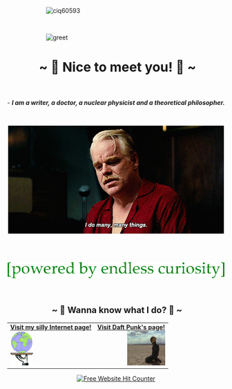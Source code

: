 &emsp; &emsp; &emsp; &emsp; &emsp;  ![ciq60593](https://github.com/TankEngine-ish/TankEngine-ish/assets/131184681/0d012ea0-b2b6-44ff-b1be-2ec4d232394e)

<br />

&emsp; &emsp; &emsp; &emsp; &emsp; ![greet](https://github.com/TankEngine-ish/TankEngine-ish/assets/131184681/41030361-5ccb-4c7f-b076-5280e7797da5)


<h2 align="center" style="font-size: 30px"> ~ 📇 Nice to meet you! 📇 ~</h2>
<br />

<p align="center">
- <i><b> I am a writer, a doctor, a nuclear physicist and a theoretical philosopher.</i></b>
</p>
<br />

<p align="center">
  <img src="hoffman.gif" alt="animated" />
</p>
<br />
<br />

<p align="center">
  <img src="txtt.gif" alt="animated" />
</p>

<br />






<h2 align="center" style="font-size: 20px"> ~ 📝 Wanna know what I do? 📝 ~</h2>

<table width="100%">
  <tr>
    <td align="left">
      <a href="https://google.com">
        <strong>Visit my silly Internet page!</strong>
      </a>
      <br />
      <img alt="Globe" height="80" src="globe.gif">
    </td>
    <td align="right">
      <a href="https://daftpunk.com">
        <strong>Visit Daft Punk's page!</strong>
      </a>
      <br />
      <img alt="Daft Punk" height="80" src="daftpunk.gif">
    </td>
  </tr>
</table>

<!-- Counter goes here -->
<p align="center">
  <a href='https://www.free-website-hit-counter.com'>
    <img src='https://www.free-website-hit-counter.com/c.php?d=9&id=157178&s=16' border='0' alt='Free Website Hit Counter'>
  </a>
</p>
